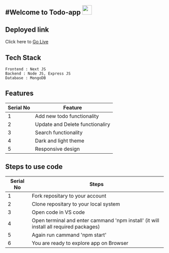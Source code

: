 #Welcome to Todo-app <img src="https://raw.githubusercontent.com/MartinHeinz/MartinHeinz/master/wave.gif" width="30px">
---

## Deployed link
Click here to [Go Live](https://designdot-todo-app.vercel.app/)

 ## Tech Stack

   ```
   Frontend : Next JS
   Backend : Node JS, Express JS
   Database : MongoDB
   ```
   ## Features

 | Serial No            | Feature                                                              |
| ----------------- | ------------------------------------------------------------------ |
| 1 | Add new todo functionality |
| 2 | Update and Delete functionaliry |
| 3 | Search functionality |
| 4 | Dark and light theme |
| 5 | Responsive design |
   
   ## Steps to use code

 | Serial No            | Steps                                                            |
| ----------------- | ------------------------------------------------------------------ |
| 1 | Fork repositary to your account |
| 2 | Clone repositary to your local system |
| 3 | Open code in VS code  |
| 4 | Open terminal and enter cammand 'npm install' (it will install all required packages) |
| 5 | Again run cammand 'npm start' |
| 6 | You are ready to explore app on Browser |



